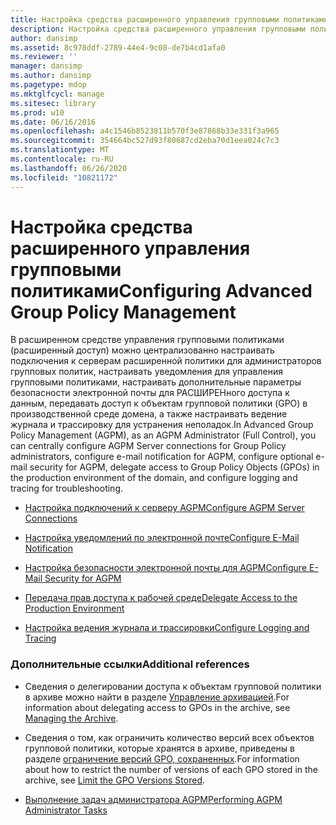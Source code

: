 ```yaml
---
title: Настройка средства расширенного управления групповыми политиками
description: Настройка средства расширенного управления групповыми политиками
author: dansimp
ms.assetid: 8c978ddf-2789-44e4-9c08-de7b4cd1afa0
ms.reviewer: ''
manager: dansimp
ms.author: dansimp
ms.pagetype: mdop
ms.mktglfcycl: manage
ms.sitesec: library
ms.prod: w10
ms.date: 06/16/2016
ms.openlocfilehash: a4c1546b8523811b570f3e87868b33e331f3a965
ms.sourcegitcommit: 354664bc527d93f80687cd2eba70d1eea024c7c3
ms.translationtype: MT
ms.contentlocale: ru-RU
ms.lasthandoff: 06/26/2020
ms.locfileid: "10821172"
---
```

# <span data-ttu-id="d1d35-103">Настройка средства расширенного управления групповыми политиками</span><span class="sxs-lookup"><span data-stu-id="d1d35-103">Configuring Advanced Group Policy Management</span></span>


<span data-ttu-id="d1d35-104">В расширенном средстве управления групповыми политиками (расширенный доступ) можно централизованно настраивать подключения к серверам расширенной политики для администраторов групповых политик, настраивать уведомления для управления групповыми политиками, настраивать дополнительные параметры безопасности электронной почты для РАСШИРЕНного доступа к данным, передавать доступ к объектам групповой политики (GPO) в производственной среде домена, а также настраивать ведение журнала и трассировку для устранения неполадок.</span><span class="sxs-lookup"><span data-stu-id="d1d35-104">In Advanced Group Policy Management (AGPM), as an AGPM Administrator (Full Control), you can centrally configure AGPM Server connections for Group Policy administrators, configure e-mail notification for AGPM, configure optional e-mail security for AGPM, delegate access to Group Policy Objects (GPOs) in the production environment of the domain, and configure logging and tracing for troubleshooting.</span></span>

-   [<span data-ttu-id="d1d35-105">Настройка подключений к серверу AGPM</span><span class="sxs-lookup"><span data-stu-id="d1d35-105">Configure AGPM Server Connections</span></span>](configure-agpm-server-connections-agpm40.md)

-   [<span data-ttu-id="d1d35-106">Настройка уведомлений по электронной почте</span><span class="sxs-lookup"><span data-stu-id="d1d35-106">Configure E-Mail Notification</span></span>](configure-e-mail-notification-agpm40.md)

-   [<span data-ttu-id="d1d35-107">Настройка безопасности электронной почты для AGPM</span><span class="sxs-lookup"><span data-stu-id="d1d35-107">Configure E-Mail Security for AGPM</span></span>](configure-e-mail-security-for-agpm-agpm40.md)

-   [<span data-ttu-id="d1d35-108">Передача прав доступа к рабочей среде</span><span class="sxs-lookup"><span data-stu-id="d1d35-108">Delegate Access to the Production Environment</span></span>](delegate-access-to-the-production-environment-agpm40.md)

-   [<span data-ttu-id="d1d35-109">Настройка ведения журнала и трассировки</span><span class="sxs-lookup"><span data-stu-id="d1d35-109">Configure Logging and Tracing</span></span>](configure-logging-and-tracing-agpm40.md)

### <span data-ttu-id="d1d35-110">Дополнительные ссылки</span><span class="sxs-lookup"><span data-stu-id="d1d35-110">Additional references</span></span>

-   <span data-ttu-id="d1d35-111">Сведения о делегировании доступа к объектам групповой политики в архиве можно найти в разделе [Управление архивацией](managing-the-archive-agpm40.md).</span><span class="sxs-lookup"><span data-stu-id="d1d35-111">For information about delegating access to GPOs in the archive, see [Managing the Archive](managing-the-archive-agpm40.md).</span></span>

-   <span data-ttu-id="d1d35-112">Сведения о том, как ограничить количество версий всех объектов групповой политики, которые хранятся в архиве, приведены в разделе [ограничение версий GPO, сохраненных](limit-the-gpo-versions-stored-agpm40.md).</span><span class="sxs-lookup"><span data-stu-id="d1d35-112">For information about how to restrict the number of versions of each GPO stored in the archive, see [Limit the GPO Versions Stored](limit-the-gpo-versions-stored-agpm40.md).</span></span>

-   [<span data-ttu-id="d1d35-113">Выполнение задач администратора AGPM</span><span class="sxs-lookup"><span data-stu-id="d1d35-113">Performing AGPM Administrator Tasks</span></span>](performing-agpm-administrator-tasks-agpm40.md)

 

 





